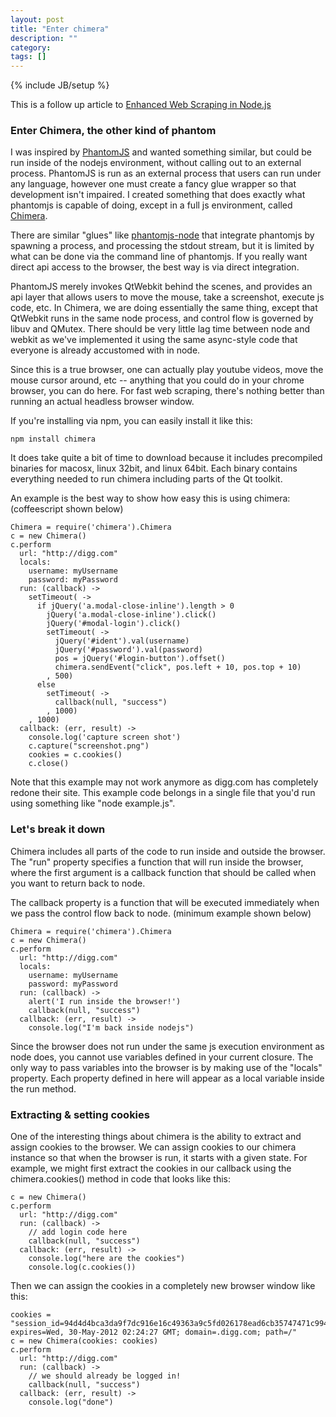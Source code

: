 ```yaml
---
layout: post
title: "Enter chimera"
description: ""
category: 
tags: []
---
```

{% include JB/setup %}

This is a follow up article to [Enhanced Web Scraping in Node.js](/2012/08/07/enhanced-web-scraping-in-nodejs/)

### Enter Chimera, the other kind of phantom

I was inspired by [PhantomJS](http://phantomjs.org) and wanted something similar, but could be run inside of the nodejs
environment, without calling out to an external process.  PhantomJS is run as an external process that users can run
under any language, however one must create a fancy glue wrapper so that development isn't impaired.  I created
something that does exactly what phantomjs is capable of doing, except in a full js environment, called [Chimera](http://github.com/deanmao/node-chimera).

There are similar "glues" like [phantomjs-node](https://github.com/sgentle/phantomjs-node) that integrate phantomjs
by spawning a process, and processing the stdout stream, but it is limited by what can be done via the command line of
phantomjs.  If you really want direct api access to the browser, the best way is via direct integration.

PhantomJS merely invokes QtWebkit behind the scenes, and provides an api layer that allows users to move the mouse, take
a screenshot, execute js code, etc.  In Chimera, we are doing essentially the same thing, except that QtWebkit runs in
the same node process, and control flow is governed by libuv and QMutex.  There should be very little lag time between
node and webkit as we've implemented it using the same async-style code that everyone is already accustomed with in node.

Since this is a true browser, one can actually play youtube videos, move the mouse cursor around, etc -- anything that you
could do in your chrome browser, you can do here.  For fast web scraping, there's nothing better than running an actual
headless browser window.

If you're installing via npm, you can easily install it like this:

    npm install chimera
    
It does take quite a bit of time to download because it includes precompiled binaries for macosx, linux 32bit, and linux 64bit.  Each binary contains
everything needed to run chimera including parts of the Qt toolkit.

An example is the best way to show how easy this is using chimera:  (coffeescript shown below)

    Chimera = require('chimera').Chimera
    c = new Chimera()
    c.perform
      url: "http://digg.com"
      locals:
        username: myUsername
        password: myPassword
      run: (callback) ->
        setTimeout( ->
          if jQuery('a.modal-close-inline').length > 0
            jQuery('a.modal-close-inline').click()
            jQuery('#modal-login').click()
            setTimeout( ->
              jQuery('#ident').val(username)
              jQuery('#password').val(password)
              pos = jQuery('#login-button').offset()
              chimera.sendEvent("click", pos.left + 10, pos.top + 10)
            , 500)
          else
            setTimeout( ->
              callback(null, "success")
            , 1000)
        , 1000)
      callback: (err, result) ->
        console.log('capture screen shot')
        c.capture("screenshot.png")
        cookies = c.cookies()
        c.close()

Note that this example may not work anymore as digg.com has completely redone their site.  This example code
belongs in a single file that you'd run using something like "node example.js".  

### Let's break it down

Chimera includes all parts of the code to run inside and outside the browser.  The "run" property specifies a
function that will run inside the browser, where the first argument is a callback function that should be
called when you want to return back to node.

The callback property is a function that will be executed immediately when we pass the control flow back
to node.  (minimum example shown below)

    Chimera = require('chimera').Chimera
    c = new Chimera()
    c.perform
      url: "http://digg.com"
      locals:
        username: myUsername
        password: myPassword
      run: (callback) ->
        alert('I run inside the browser!')
        callback(null, "success")
      callback: (err, result) ->
        console.log("I'm back inside nodejs")

Since the browser does not run under the same js execution environment as node does, you cannot use variables defined
in your current closure.  The only way to pass variables into the browser is by making use of the "locals" property.
Each property defined in here will appear as a local variable inside the run method.

### Extracting & setting cookies

One of the interesting things about chimera is the ability to extract and assign cookies to the browser.  We can
assign cookies to our chimera instance so that when the browser is run, it starts with a given state.  For example, we might
first extract the cookies in our callback using the chimera.cookies() method in code that looks like this:

    c = new Chimera()
    c.perform
      url: "http://digg.com"
      run: (callback) ->
        // add login code here
        callback(null, "success")
      callback: (err, result) ->
        console.log("here are the cookies")
        console.log(c.cookies())

Then we can assign the cookies in a completely new browser window like this:

    cookies = "session_id=94d4d4bca3da9f7dc916e16c49363a9c5fd026178ead6cb35747471c994da8c3; expires=Wed, 30-May-2012 02:24:27 GMT; domain=.digg.com; path=/"
    c = new Chimera(cookies: cookies)
    c.perform
      url: "http://digg.com"
      run: (callback) ->
        // we should already be logged in!
        callback(null, "success")
      callback: (err, result) ->
        console.log("done")
        

